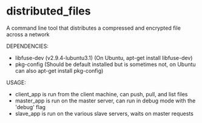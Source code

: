 # distributed_files
A command line tool that distributes a compressed and encrypted file across a network

DEPENDENCIES:

* libfuse-dev (v2.9.4-lubuntu3.1) (On Ubuntu, apt-get install libfuse-dev)
* pkg-config (Should be default installed but is sometimes not, on Ubuntu can also apt-get install pkg-config)

USAGE:

* client_app is run from the client machine, can push, pull, and list files
* master_app is run on the master server, can run in debug mode with the 'debug' flag
* slave_app is run on the various slave servers, waits on master requests

